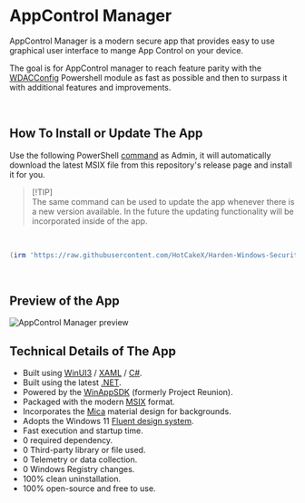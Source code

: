 # AppControl Manager

AppControl Manager is a modern secure app that provides easy to use graphical user interface to mange App Control on your device.

The goal is for AppControl manager to reach feature parity with the [WDACConfig](https://github.com/HotCakeX/Harden-Windows-Security/wiki/WDACConfig) Powershell module as fast as possible and then to surpass it with additional features and improvements.

<br>

## How To Install or Update The App

Use the following PowerShell [command](https://github.com/HotCakeX/Harden-Windows-Security/blob/main/Harden-Windows-Security.ps1) as Admin, it will automatically download the latest MSIX file from this repository's release page and install it for you.

> [!TIP]\
> The same command can be used to update the app whenever there is a new version available. In the future the updating functionality will be incorporated inside of the app.

<br>

```powershell
(irm 'https://raw.githubusercontent.com/HotCakeX/Harden-Windows-Security/main/Harden-Windows-Security.ps1')+'AppControl'|iex
```

<br>

## Preview of the App

<img src="https://raw.githubusercontent.com/HotCakeX/.github/refs/heads/main/Pictures/Gifs/AppControlManager.gif" alt="AppControl Manager preview"/>

<br>

## Technical Details of The App

* Built using [WinUI3](https://learn.microsoft.com/en-us/windows/apps/winui/winui3/) / [XAML](https://github.com/microsoft/microsoft-ui-xaml) / [C#](https://learn.microsoft.com/en-us/dotnet/csharp/).
* Built using the latest [.NET](https://dotnet.microsoft.com).
* Powered by the [WinAppSDK](https://github.com/microsoft/WindowsAppSDK) (formerly Project Reunion).
* Packaged with the modern [MSIX](https://learn.microsoft.com/en-us/windows/msix/overview) format.
* Incorporates the [Mica](https://learn.microsoft.com/en-us/windows/apps/design/style/mica) material design for backgrounds.
* Adopts the Windows 11 [Fluent design system](https://fluent2.microsoft.design/components/windows).
* Fast execution and startup time.
* 0 required dependency.
* 0 Third-party library or file used.
* 0 Telemetry or data collection.
* 0 Windows Registry changes.
* 100% clean uninstallation.
* 100% open-source and free to use.
